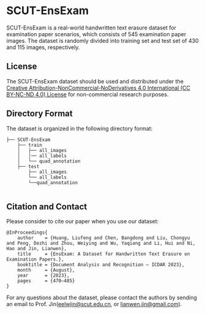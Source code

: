 # SCUT-EnsExam
SCUT-EnsExam is a real-world handwritten text erasure dataset for examination paper scenarios, which consists of 545 examination paper images. The dataset is randomly divided into training set and test set of 430 and 115 images, respectively. 


## License
The SCUT-EnsExam dataset should be used and distributed under the [Creative Attribution-NonCommercial-NoDerivatives 4.0 International (CC BY-NC-ND 4.0) License](https://creativecommons.org/licenses/by-nc-nd/4.0/) for non-commercial research purposes.

## Directory Format
The dataset is organized in the following directory format:
```
├── SCUT-EnsExam
    ├── train
    │   ├── all_images
    │   │── all_labels
    │   └── quad_annotation
    ├── test
        ├── all_images
        └── all_labels
        └──quad_annotation


```

## Citation and Contact
Please consider to cite our paper when you use our dataset:
```
@InProceedings{
    author    = {Huang, Liufeng and Chen, Bangdong and Liu, Chongyu and Peng, Dezhi and Zhou, Weiying and Wu, Yaqiang and Li, Hui and Ni, Hao and Jin, Lianwen},
    title     = {EnsExam: A Dataset for Handwritten Text Erasure on Examination Papers.},
    booktitle = {Document Analysis and Recognition – ICDAR 2023},
    month     = {August},
    year      = {2023},
    pages     = {470–485}
}
```

For any questions about the dataset, please contact the authors by sending an email to Prof. Jin([eelwjin@scut.edu.cn](mailto:eelwjin@scut.edu.cn), or [lianwen.jin@gmail.com](mailto:lianwen.jin@gmail.com)). 

